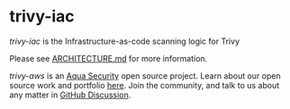 # trivy-iac

_trivy-iac_ is the Infrastructure-as-code scanning logic for Trivy

Please see [ARCHITECTURE.md](ARCHITECTURE.md) for more information.

_trivy-aws_ is an [Aqua Security](https://aquasec.com) open source project.
Learn about our open source work and portfolio [here](https://www.aquasec.com/products/open-source-projects/).
Join the community, and talk to us about any matter in [GitHub Discussion](https://github.com/aquasecurity/trivy/discussions).
